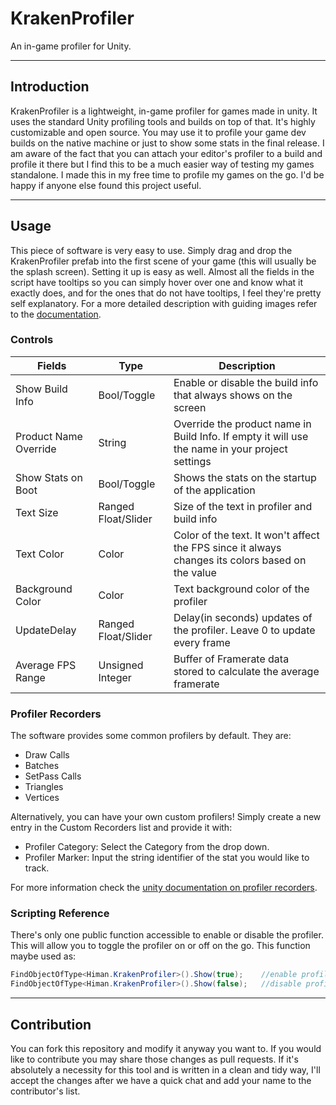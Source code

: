 # KrakenProfiler
 An in-game profiler for Unity.
 
---
## Introduction
KrakenProfiler is a lightweight, in-game profiler for games made in unity. It uses the standard Unity profiling tools and builds on top of that. It's highly customizable and open source. You may use it to profile your game dev builds on the native machine or just to show some stats in the final release. I am aware of the fact that you can attach your editor's profiler to a build and profile it there but I find this to be a much easier way of testing my games standalone. I made this in my free time to profile my games on the go. I'd be happy if anyone else found this project useful.

---
## Usage
This piece of software is very easy to use. Simply drag and drop the KrakenProfiler prefab into the first scene of your game (this will usually be the splash screen). Setting it up is easy as well. Almost all the fields in the script have tooltips so you can simply hover over one and know what it exactly does, and for the ones that do not have tooltips, I feel they're pretty self explanatory. For a more detailed description with guiding images refer to the [documentation](https://github.com/himan2104/KrakenProfiler/Documentation.pdf).

### Controls
| Fields | Type | Description |
|--------|------|-------------|
| Show Build Info | Bool/Toggle | Enable or disable the build info that always shows on the screen |
| Product Name Override | String | Override the product name in Build Info. If empty it will use the name in your project settings|
| Show Stats on Boot | Bool/Toggle | Shows the stats on the startup of the application |
| Text Size | Ranged Float/Slider | Size of the text in profiler and build info |
| Text Color | Color | Color of the text. It won't affect the FPS since it always changes its colors based on the value |
| Background Color | Color | Text background color of the profiler |
| UpdateDelay | Ranged Float/Slider | Delay(in seconds) updates of the profiler. Leave 0 to update every frame |
| Average FPS Range | Unsigned Integer | Buffer of Framerate data stored to calculate the average framerate |

### Profiler Recorders
The software provides some common profilers by default. They are:
- Draw Calls
- Batches
- SetPass Calls
- Triangles
- Vertices

Alternatively, you can have your own custom profilers! Simply create a new entry in the Custom Recorders list and provide it with:
- Profiler Category: Select the Category from the drop down.
- Profiler Marker: Input the string identifier of the stat you would like to track.

For more information check the [unity documentation on profiler recorders](https://docs.unity3d.com/2020.2/Documentation/ScriptReference/Unity.Profiling.ProfilerRecorder.html).

### Scripting Reference
There's only one public function accessible to enable or disable the profiler. This will allow you to toggle the profiler on or off on the go. This function maybe used as:

```C#
FindObjectOfType<Himan.KrakenProfiler>().Show(true);    //enable profiler window
FindObjectOfType<Himan.KrakenProfiler>().Show(false);   //disable profiler window
```

---
## Contribution
You can fork this repository and modify it anyway you want to. If you would like to contribute you may share those changes as pull requests. If it's absolutely a necessity for this tool and is written in a clean and tidy way, I'll accept the changes after we have a quick chat and add your name to the contributor's list.